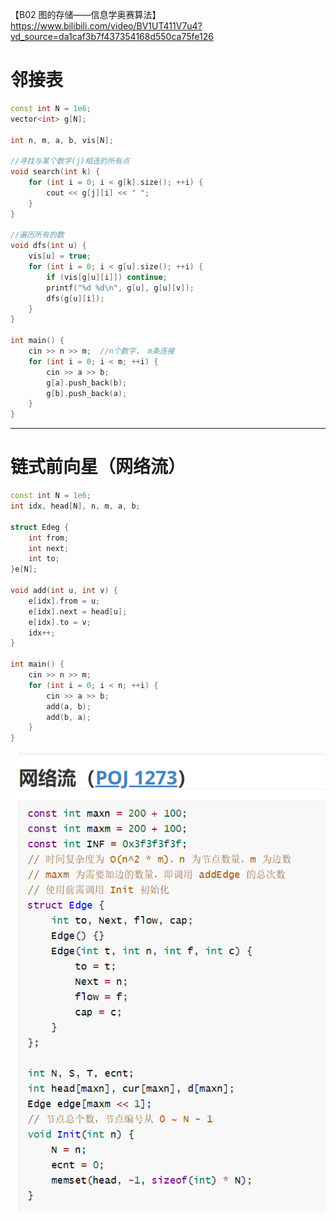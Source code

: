【B02 图的存储——信息学奥赛算法】https://www.bilibili.com/video/BV1UT411V7u4?vd_source=da1caf3b7f437354168d550ca75fe126
# 邻接表

```cpp
const int N = 1e6;
vector<int> g[N];

int n, m, a, b, vis[N];

//寻找与某个数字(j)相连的所有点
void search(int k) {
    for (int i = 0; i < g[k].size(); ++i) {
        cout << g[j][i] << " ";
    }
}

//遍历所有的数
void dfs(int u) {
    vis[u] = true;
    for (int i = 0; i < g[u].size(); ++i) {
        if (vis[g[u][i]]) continue;
        printf("%d %d\n", g[u], g[u][v]);
        dfs(g[u][i]);
    }
}

int main() {
    cin >> n >> m;  //n个数字， m条连接
    for (int i = 0; i < m; ++i) {
        cin >> a >> b;
        g[a].push_back(b);
        g[b].push_back(a);
    }
}
```

---

# 链式前向星（网络流）

```cpp
const int N = 1e6;
int idx, head[N], n, m, a, b;

struct Edeg {
    int from;
    int next;
    int to;
}e[N];

void add(int u, int v) {
    e[idx].from = u;
    e[idx].next = head[u];
    e[idx].to = v;
    idx++;
}

int main() {
    cin >> n >> m;
    for (int i = 0; i < n; ++i) {
        cin >> a >> b;
        add(a, b);
        add(b, a);
    }
}
```

![alt text](a01499d7d3374411e19b5bceba849bae.png)